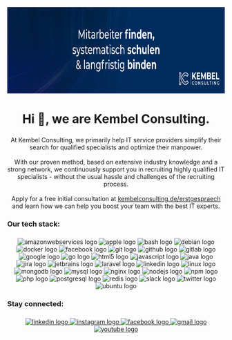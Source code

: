 <div align="center">
  <img height="200" src="https://raw.githubusercontent.com/Kembel-Consulting/assets/master/images/social-media/linkedin/personal/banner_1400x350.png"  />
</div>

###

<h1 align="center">Hi 👋, we are Kembel Consulting.</h1>

###

<p align="center">At Kembel Consulting, we primarily help IT service providers simplify their search for qualified specialists and optimize their manpower.
<br><br>
With our proven method, based on extensive industry knowledge and a strong network, we continuously support you in recruiting highly qualified IT specialists - without the usual hassle and challenges of the recruiting process.
<br><br>
Apply for a free initial consultation at <a href="https://kembelconsulting.de/erstgespraech">kembelconsulting.de/erstgespraech</a> and learn how we can help you boost your team with the best IT experts.
</p>

###

<h3 align="left">Our tech stack:</h3>

###

<div align="center">
  <img src="https://cdn.jsdelivr.net/gh/devicons/devicon/icons/amazonwebservices/amazonwebservices-original-wordmark.svg" height="40" width="55" alt="amazonwebservices logo"  />
  <img src="https://cdn.jsdelivr.net/gh/devicons/devicon/icons/apple/apple-original.svg" height="40" width="55" alt="apple logo"  />
  <img src="https://cdn.jsdelivr.net/gh/devicons/devicon/icons/bash/bash-original.svg" height="40" width="55" alt="bash logo"  />
  <img src="https://cdn.jsdelivr.net/gh/devicons/devicon/icons/debian/debian-plain-wordmark.svg" height="40" width="55" alt="debian logo"  />
  <img src="https://cdn.jsdelivr.net/gh/devicons/devicon/icons/docker/docker-plain-wordmark.svg" height="40" width="55" alt="docker logo"  />
  <img src="https://cdn.jsdelivr.net/gh/devicons/devicon/icons/facebook/facebook-plain.svg" height="40" width="55" alt="facebook logo"  />
  <img src="https://cdn.jsdelivr.net/gh/devicons/devicon/icons/git/git-plain-wordmark.svg" height="40" width="55" alt="git logo"  />
  <img src="https://cdn.jsdelivr.net/gh/devicons/devicon/icons/github/github-original-wordmark.svg" height="40" width="55" alt="github logo"  />
  <img src="https://cdn.jsdelivr.net/gh/devicons/devicon/icons/gitlab/gitlab-plain-wordmark.svg" height="40" width="55" alt="gitlab logo"  />
  <img src="https://cdn.jsdelivr.net/gh/devicons/devicon/icons/google/google-original-wordmark.svg" height="40" width="55" alt="google logo"  />
  <img src="https://cdn.jsdelivr.net/gh/devicons/devicon/icons/go/go-original-wordmark.svg" height="40" width="55" alt="go logo"  />
  <img src="https://cdn.jsdelivr.net/gh/devicons/devicon/icons/html5/html5-plain-wordmark.svg" height="40" width="55" alt="html5 logo"  />
  <img src="https://cdn.jsdelivr.net/gh/devicons/devicon/icons/javascript/javascript-original.svg" height="40" width="55" alt="javascript logo"  />
  <img src="https://cdn.jsdelivr.net/gh/devicons/devicon/icons/java/java-original-wordmark.svg" height="40" width="55" alt="java logo"  />
  <img src="https://cdn.jsdelivr.net/gh/devicons/devicon/icons/jira/jira-original-wordmark.svg" height="40" width="55" alt="jira logo"  />
  <img src="https://cdn.jsdelivr.net/gh/devicons/devicon/icons/jetbrains/jetbrains-original.svg" height="40" width="55" alt="jetbrains logo"  />
  <img src="https://cdn.jsdelivr.net/gh/devicons/devicon/icons/laravel/laravel-plain-wordmark.svg" height="40" width="55" alt="laravel logo"  />
  <img src="https://cdn.jsdelivr.net/gh/devicons/devicon/icons/linkedin/linkedin-original.svg" height="40" width="55" alt="linkedin logo"  />
  <img src="https://cdn.jsdelivr.net/gh/devicons/devicon/icons/linux/linux-original.svg" height="40" width="55" alt="linux logo"  />
  <img src="https://cdn.jsdelivr.net/gh/devicons/devicon/icons/mongodb/mongodb-original-wordmark.svg" height="40" width="55" alt="mongodb logo"  />
  <img src="https://cdn.jsdelivr.net/gh/devicons/devicon/icons/mysql/mysql-original-wordmark.svg" height="40" width="55" alt="mysql logo"  />
  <img src="https://cdn.jsdelivr.net/gh/devicons/devicon/icons/nginx/nginx-original.svg" height="40" width="55" alt="nginx logo"  />
  <img src="https://cdn.jsdelivr.net/gh/devicons/devicon/icons/nodejs/nodejs-original-wordmark.svg" height="40" width="55" alt="nodejs logo"  />
  <img src="https://cdn.jsdelivr.net/gh/devicons/devicon/icons/npm/npm-original-wordmark.svg" height="40" width="55" alt="npm logo"  />
  <img src="https://cdn.jsdelivr.net/gh/devicons/devicon/icons/php/php-original.svg" height="40" width="55" alt="php logo"  />
  <img src="https://cdn.jsdelivr.net/gh/devicons/devicon/icons/postgresql/postgresql-plain-wordmark.svg" height="40" width="55" alt="postgresql logo"  />
  <img src="https://cdn.jsdelivr.net/gh/devicons/devicon/icons/redis/redis-plain-wordmark.svg" height="40" width="55" alt="redis logo"  />
  <img src="https://cdn.jsdelivr.net/gh/devicons/devicon/icons/slack/slack-original-wordmark.svg" height="40" width="55" alt="slack logo"  />
  <img src="https://cdn.jsdelivr.net/gh/devicons/devicon/icons/twitter/twitter-original.svg" height="40" width="55" alt="twitter logo"  />
  <img src="https://cdn.jsdelivr.net/gh/devicons/devicon/icons/ubuntu/ubuntu-plain-wordmark.svg" height="40" width="55" alt="ubuntu logo"  />
</div>

###

<h3 align="left">Stay connected:</h3>

###

<div align="center">
  <a href="https://www.linkedin.com/company/kembel-consulting/" target="_blank">
    <img src="https://raw.githubusercontent.com/maurodesouza/profile-readme-generator/master/src/assets/icons/social/linkedin/default.svg" width="52" height="40" alt="linkedin logo"  />
  </a>
  <a href="https://www.instagram.com/kembelconsulting/" target="_blank">
    <img src="https://raw.githubusercontent.com/maurodesouza/profile-readme-generator/master/src/assets/icons/social/instagram/default.svg" width="52" height="40" alt="instagram logo"  />
  </a>
  <a href="https://facebook.com/kembelconsulting" target="_blank">
    <img src="https://raw.githubusercontent.com/maurodesouza/profile-readme-generator/master/src/assets/icons/social/facebook/default.svg" width="52" height="40" alt="facebook logo"  />
  </a>
  <a href="mailto:info@kembelconsulting.de" target="_blank">
    <img src="https://raw.githubusercontent.com/maurodesouza/profile-readme-generator/master/src/assets/icons/social/gmail/default.svg" width="52" height="40" alt="gmail logo"  />
  </a>
  <a href="https://www.youtube.com/channel/UC8SsZHrpp3YoJPYtrMwq8Aw" target="_blank">
    <img src="https://raw.githubusercontent.com/maurodesouza/profile-readme-generator/master/src/assets/icons/social/youtube/default.svg" width="52" height="40" alt="youtube logo"  />
  </a>
</div>

###
